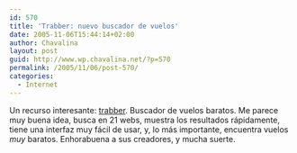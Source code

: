 ```yaml
---
id: 570
title: 'Trabber: nuevo buscador de vuelos'
date: 2005-11-06T15:44:14+02:00
author: Chavalina
layout: post
guid: http://www.wp.chavalina.net/?p=570
permalink: /2005/11/06/post-570/
categories:
  - Internet
---
```

Un recurso interesante: <a href="http://www.trabber.com/" target="_blank">trabber</a>. Buscador de vuelos baratos. Me parece muy buena idea, busca en 21 webs, muestra los resultados rápidamente, tiene una interfaz muy fácil de usar, y, lo más importante, encuentra vuelos _muy_ baratos. Enhorabuena a sus creadores, y mucha suerte.